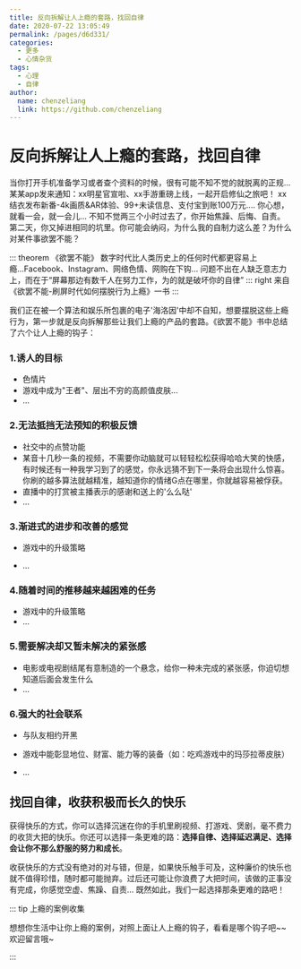 ```yaml
---
title: 反向拆解让人上瘾的套路，找回自律
date: 2020-07-22 13:05:49
permalink: /pages/d6d331/
categories: 
  - 更多
  - 心情杂货
tags: 
  - 心理
  - 自律
author: 
  name: chenzeliang
  link: https://github.com/chenzeliang
---
```

# 反向拆解让人上瘾的套路，找回自律

当你打开手机准备学习或者查个资料的时候，很有可能不知不觉的就脱离的正规... 某某app发来通知：xx明星官宣啦、xx手游重磅上线，一起开启修仙之旅吧！ xx结衣发布新番-4k画质&AR体验、99+未读信息、支付宝到账100万元.... 你心想，就看一会，就一会儿... 不知不觉两三个小时过去了，你开始焦躁、后悔、自责。第二天，你又掉进相同的坑里。你可能会纳闷，为什么我的自制力这么差？为什么对某件事欲罢不能？

<!-- more -->
      
::: theorem 《欲罢不能》
数字时代比人类历史上的任何时代都更容易上瘾...Facebook、Instagram、网络色情、网购在下钩... 问题不出在人缺乏意志力上，而在于“屏幕那边有数千人在努力工作，为的就是破坏你的自律”
::: right
来自《欲罢不能-刷屏时代如何摆脱行为上瘾》一书
:::

我们正在被一个算法和娱乐所包裹的电子'海洛因'中却不自知，想要摆脱这些上瘾行为，第一步就是反向拆解那些让我们上瘾的产品的套路。《欲罢不能》书中总结了六个让人上瘾的钩子：

### 1.诱人的目标

* 色情片
* 游戏中成为"王者"、层出不穷的高颜值皮肤...
*  ...

### 2.无法抵挡无法预知的积极反馈

* 社交中的点赞功能
* 某音十几秒一条的视频，不需要你动脑就可以轻轻松松获得哈哈大笑的快感，有时候还有一种我学习到了的感觉，你永远猜不到下一条将会出现什么惊喜。你刷的越多算法就越精准，越知道你的情绪G点在哪里，你就越容易被俘获。
* 直播中的打赏被主播表示的感谢和送上的'么么哒'
* ...

### 3.渐进式的进步和改善的感觉

* 游戏中的升级策略

* ...

### 4.随着时间的推移越来越困难的任务

* 游戏中的升级策略
*  ...

### 5.需要解决却又暂未解决的紧张感

* 电影或电视剧结尾有意制造的一个悬念，给你一种未完成的紧张感，你迫切想知道后面会发生什么
*  ...

### 6.强大的社会联系

* 与队友相约开黑

* 游戏中能彰显地位、财富、能力等的装备（如：吃鸡游戏中的玛莎拉蒂皮肤）

*  ...



## 找回自律，收获积极而长久的快乐

获得快乐的方式，你可以选择沉迷在你的手机里刷视频、打游戏、煲剧，毫不费力的收货大把的快乐。你还可以选择一条更难的路：**选择自律、选择延迟满足、选择会让你不那么舒服的努力和成长**。

收获快乐的方式没有绝对的对与错，但是，如果快乐触手可及，这种廉价的快乐也就不值得珍惜，随时都可能抛弃。过后还可能让你浪费了大把时间，该做的正事没有完成，你感觉空虚、焦躁、自责... 既然如此，我们一起选择那条更难的路吧！



::: tip 上瘾的案例收集

想想你生活中让你上瘾的案例，对照上面让人上瘾的钩子，看看是哪个钩子吧~~欢迎留言哦~

:::

































